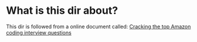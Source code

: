 # What is this dir about?

This dir is followed from a online document called:
[Cracking the top Amazon coding interview questions](https://www.educative.io/blog/crack-amazon-coding-interview-questions?)

